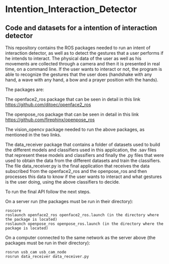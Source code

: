 # Intention_Interaction_Detector
## Code and datasets for a intention of interaction detector

This repository contains the ROS packages needed to run an intent of interaction detector, as well as to detect the gestures that a user performs if he intends to interact. The physical data of the user as well as his movements are collected through a camera and then it is presented in real time, on a command line. If the user wants to interact or not, the program is able to recognize the gestures that the user does (handshake with any hand, a wave with any hand, a bow and a prayer position with the hands).

The packages are:

The openface2_ros package that can be seen in detail in this link https://github.com/ditoec/openface2_ros

The openpose_ros package that can be seen in detail in this link https://github.com/firephinx/openpose_ros

The vision_opencv package needed to run the above packages, as mentioned in the two links.

The data_receiver package that contains a folder of datasets used to build the different models and classifiers used in this application, the .sav files that represent these models and classifiers and finally the .py files that were used to obtain the data from the different datasets and train the classifiers.
The file data_receiver.py is the final application that receives the data subscribed from the openface2_ros and the openpose_ros and then processes this data to know if the user wants to interact and what gestures is the user doing, using the above classifiers to decide.

To run the final API follow the next steps.

On a server run (the packages must be run in their directory):
```
roscore
roslaunch openface2_ros openface2_ros.launch (in the directory where the package is located)
roslaunch openpose_ros openpose_ros.launch (in the directory where the package is located)
```

On a computer connected to the same network as the server above (the packages must be run in their directory):

```
rosrun usb_cam usb_cam_node 
rosrun data_receiver data_receiver.py
```
